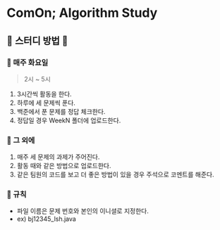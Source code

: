 # ComOn; Algorithm Study

## 🌼 스터디 방법 🌼

### 📌 매주 화요일

> 2시 ~ 5시

1. 3시간씩 활동을 한다.
2. 하루에 세 문제씩 푼다.
3. 백준에서 푼 문제를 정답 체크한다.
4. 정답일 경우 WeekN 폴더에 업로드한다.

### 📌 그 외에

1. 매주 세 문제의 과제가 주어진다.
2. 활동 때와 같은 방법으로 업로드한다.
3. 같은 팀원의 코드를 보고 더 좋은 방법이 있을 경우 주석으로 코멘트를 해준다.

### 📌 규칙

- 파일 이름은 문제 번호와 본인의 이니셜로 지정한다.
- ex) bj12345_lsh.java
